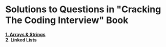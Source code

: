 # Solutions to Questions in "Cracking The Coding Interview" Book 

**[1. Arrays & Strings](src/C1_ArraysAndStrings)**\
**2. Linked Lists**
